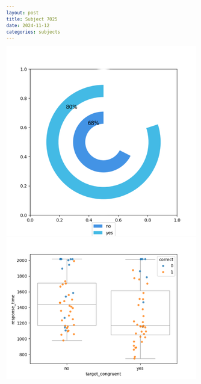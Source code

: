 ```yaml
---
layout: post
title: Subject 7025
date: 2024-11-12
categories: subjects
---
```


![](data/7025/run-6/7025_accuracy_target_congruence.png)
![](data/7025/run-6/7025_rt_congruence.png)

